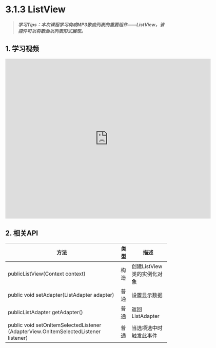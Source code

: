 # 3.1.3 ListView

>##### 学习Tips：本次课程学习构成MP3歌曲列表的重要组件——ListView，该控件可以将歌曲以列表形式展现。

## 1. 学习视频

<iframe frameborder="0" width="640" height="498" src="https://v.qq.com/iframe/player.html?vid=z0180bhmznp&tiny=0&auto=0" allowfullscreen></iframe>

## 2. 相关API

| 方法 | 类型 | 描述 |
| -- | -- | -- |
| publicListView(Context context) | 构造 | 创建ListView类的实例化对象 |
| public void setAdapter(ListAdapter adapter) | 普通 | 设置显示数据 |
| publicListAdapter getAdapter() | 普通 | 返回ListAdapter |
| public void setOnItemSelectedListener (AdapterView.OnItemSelectedListener listener) | 普通 | 当选项选中时触发此事件 |